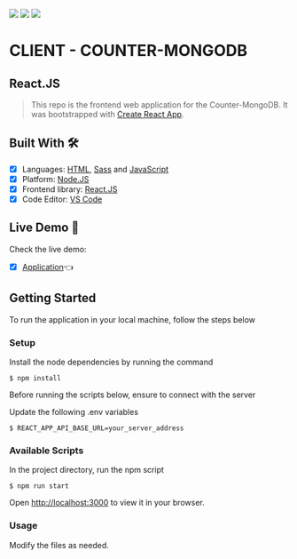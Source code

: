 ![](https://img.shields.io/badge/Node.JS-%23339933)
![](https://img.shields.io/badge/React.JS-%2361DAFB)
![](https://img.shields.io/badge/Railway-%230B0D0E)

# CLIENT - COUNTER-MONGODB

## React.JS

> This repo is the frontend web application for the Counter-MongoDB. It was bootstrapped with [Create React App](https://github.com/facebook/create-react-app).

## Built With 🛠️

- [x] Languages: [HTML](https://developer.mozilla.org/en-US/docs/Web/HTML), [Sass](https://sass-lang.com/) and [JavaScript](https://www.javascript.com/)
- [x] Platform: [Node.JS](https://nodejs.org/en/)
- [x] Frontend library: [React.JS](https://reactjs.org/)
- [x] Code Editor: [VS Code](https://code.visualstudio.com/)

## Live Demo 🔗

Check the live demo:

- [x] [Application](https://counter-mongodb-client.up.railway.app/)👈

## Getting Started

To run the application in your local machine, follow the steps below

### Setup

Install the node dependencies by running the command

```
$ npm install
```

Before running the scripts below, ensure to connect with the server

Update the following .env variables

```
$ REACT_APP_API_BASE_URL=your_server_address
```

### Available Scripts

In the project directory, run the npm script

```
$ npm run start
```

Open [http://localhost:3000](http://localhost:3000) to view it in your browser.

### Usage

Modify the files as needed.

